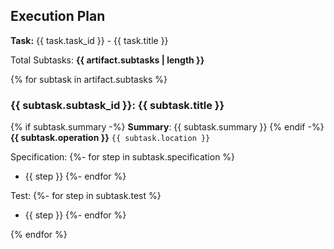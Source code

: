 ## Execution Plan

**Task:** {{ task.task_id }} - {{ task.title }}

Total Subtasks: **{{ artifact.subtasks | length }}**

{% for subtask in artifact.subtasks %}
### {{ subtask.subtask_id }}: {{ subtask.title }}
{% if subtask.summary -%}
**Summary**: {{ subtask.summary }}
{% endif -%}
**{{ subtask.operation }}** `{{ subtask.location }}`

Specification:
{%- for step in subtask.specification %}
- {{ step }}
{%- endfor %}

Test:
{%- for step in subtask.test %}
- {{ step }}
{%- endfor %}

{% endfor %}